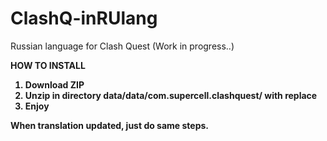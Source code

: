 # ClashQ-inRUlang
Russian language for Clash Quest (Work in progress..)

<b>HOW TO INSTALL
1. Download ZIP
2. Unzip in directory data/data/com.supercell.clashquest/ with replace
3. Enjoy

When translation updated, just do same steps.
